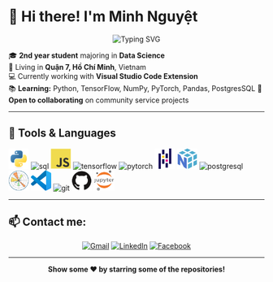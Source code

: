 # 👋 Hi there! I'm **Minh Nguyệt** 

<div align="center">

![Typing SVG](https://readme-typing-svg.herokuapp.com?font=Fira+Code&size=22&duration=3000&pause=1000&color=36BCF7&center=true&vCenter=true&width=600&lines=Data+Science+Student+%F0%9F%93%8A;Nguyen+Minh+Nguyet+%F0%9F%A4%96)

</div>

🎓 **2nd year student** majoring in **Data Science**  
📍 Living in **Quận 7, Hồ Chí Minh**, Vietnam  
💻 Currently working with **Visual Studio Code Extension**  
📚 **Learning:** Python, TensorFlow, NumPy, PyTorch, Pandas, PostgresSQL
🤝 **Open to collaborating** on community service projects  

---

## 🔧 **Tools & Languages**
<p align="left">
<img src="https://raw.githubusercontent.com/devicons/devicon/master/icons/python/python-original.svg" alt="python" width="40" height="40"/>
<img src="https://www.vectorlogo.zone/logos/mysql/mysql-ar21.svg" alt="sql" width="60" height="40"/>
<img src="https://raw.githubusercontent.com/devicons/devicon/master/icons/javascript/javascript-original.svg" alt="javascript" width="40" height="40"/>
<img src="https://www.vectorlogo.zone/logos/tensorflow/tensorflow-icon.svg" alt="tensorflow" width="40" height="40"/>
<img src="https://www.vectorlogo.zone/logos/pytorch/pytorch-icon.svg" alt="pytorch" width="40" height="40"/>
<img src="https://raw.githubusercontent.com/devicons/devicon/2ae2a900d2f041da66e950e4d48052658d850630/icons/pandas/pandas-original.svg" alt="pandas" width="40" height="40"/>
<img src="https://raw.githubusercontent.com/devicons/devicon/master/icons/numpy/numpy-original.svg" alt="numpy" width="40" height="40"/>
<img src="https://www.postgresql.org/media/img/about/press/elephant.svg" alt="postgresql" width="40" height="40"/>
<img src="https://raw.githubusercontent.com/devicons/devicon/master/icons/matplotlib/matplotlib-original.svg" alt="matplotlib" width="40" height="40"/>
<img src="https://raw.githubusercontent.com/devicons/devicon/master/icons/vscode/vscode-original.svg" alt="vscode" width="40" height="40"/>
<img src="https://www.vectorlogo.zone/logos/git-scm/git-scm-icon.svg" alt="git" width="40" height="40"/>
<img src="https://raw.githubusercontent.com/devicons/devicon/master/icons/github/github-original.svg" alt="github" width="40" height="40"/>
<img src="https://raw.githubusercontent.com/devicons/devicon/master/icons/jupyter/jupyter-original-wordmark.svg" alt="jupyter" width="40" height="40"/>
</p>

---

## 📫 **Contact me:**

<div align="center">

[![Gmail](https://img.shields.io/badge/Gmail-decomchay@gmail.com-D14836?style=for-the-badge&logo=gmail&logoColor=white)](mailto:decomchay@gmail.com)
[![LinkedIn](https://img.shields.io/badge/LinkedIn-Connect%20with%20me-0077B5?style=for-the-badge&logo=linkedin&logoColor=white)](https://www.linkedin.com/)
[![Facebook](https://img.shields.io/badge/Facebook-Follow%20me-1877F2?style=for-the-badge&logo=facebook&logoColor=white)](https://facebook.com/)

</div>

---

<div align="center">

**Show some ❤️ by starring some of the repositories!**

</div>
